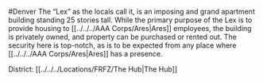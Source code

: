 #Denver 
The “Lex” as the locals call it, is an imposing and grand apartment building standing 25 stories tall. While the primary purpose of the Lex is to provide housing to [[../../../AAA Corps/Ares|Ares]] employees, the building is privately owned, and property can be purchased or rented out. The security here is top-notch, as is to be expected from any place where [[../../../AAA Corps/Ares|Ares]] has a presence.

District: [[../../../Locations/FRFZ/The Hub|The Hub]]